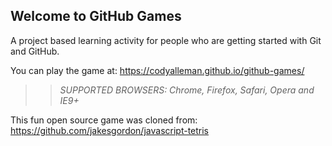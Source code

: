 ## Welcome to GitHub Games

A project based learning activity for people who are getting started with Git and GitHub.

You can play the game at: https://codyalleman.github.io/github-games/

>> _*SUPPORTED BROWSERS*: Chrome, Firefox, Safari, Opera and IE9+_

This fun open source game was cloned from: https://github.com/jakesgordon/javascript-tetris
